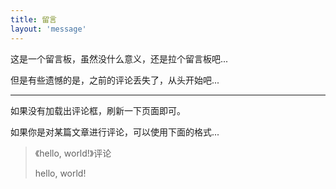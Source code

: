 ```yaml
---
title: 留言
layout: 'message'
---
```

这是一个留言板，虽然没什么意义，还是拉个留言板吧...

但是有些遗憾的是，之前的评论丢失了，从头开始吧...

---

如果没有加载出评论框，刷新一下页面即可。

如果你是对某篇文章进行评论，可以使用下面的格式...

>《hello, world!》评论
>
>hello, world!